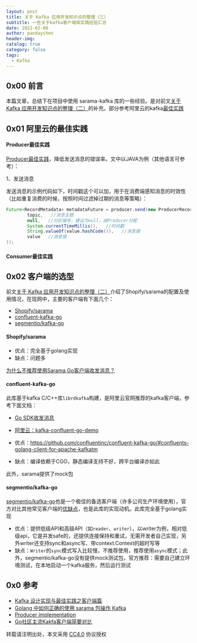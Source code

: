 ```yaml
---
layout: post
title: 关于 Kafka 应用开发知识点的整理（三）
subtitle: 一些关于kafka客户端库实践经验汇总
date: 2022-02-08
author: pandaychen
header-img:
catalog: true
category: false
tags:
  - Kafka
---
```


## 0x00 前言
本篇文章，总结下在项目中使用 sarama-kafka 库的一些经验。是对前文[关于 Kafka 应用开发知识点的整理（二）](https://pandaychen.github.io/2022/01/01/A-KAFKA-USAGE-SUMUP-2/)的补充。部分参考阿里云的kafka[最佳实践](https://help.aliyun.com/document_detail/68148.html)

##  0x01    阿里云的最佳实践

####    Producer最佳实践
[Producer最佳实践](https://help.aliyun.com/document_detail/68165.html)，降低发送消息的错误率。文中以JAVA为例（其他语言可参考）：

1、发送消息<br>

发送消息的示例代码如下，时间戳这个可以加，用于在消费端感知消息的时效性（比如重复消费的时候，按照时间过滤掉过期的消息等策略）：
```java
Future<RecordMetadata> metadataFuture = producer.send(new ProducerRecord<String, String>(
        topic,   //消息主题
        null,   //分区编号，建议为null，由Producer分配
        System.currentTimeMillis(),   //时间戳
        String.valueOf(value.hashCode()),   //消息键
        value   //消息值
));
```

####    Consumer最佳实践



##  0x02    客户端的选型
前文[关于 Kafka 应用开发知识点的整理（二）](https://pandaychen.github.io/2022/01/01/A-KAFKA-USAGE-SUMUP-2/)介绍了Shopify/sarama的配置及使用情况，在现网中，主要的客户端有下面几个：

-   [Shopify/sarama](https://github.com/Shopify/sarama)
-   [confluent-kafka-go](https://github.com/confluentinc/confluent-kafka-go/)
-   [segmentio/kafka-go](https://github.com/segmentio/kafka-go)


####    Shopify/sarama
-   优点：完全基于golang实现
-   缺点：问题多

[为什么不推荐使用Sarama Go客户端收发消息？](https://help.aliyun.com/document_detail/266782.html)

####    confluent-kafka-go
此库基于kafka C/C++库`librdkafka`构建，是阿里云官网推荐的kafka客户端，参考下面文档：
-   [Go SDK收发消息](https://www.alibabacloud.com/help/zh/message-queue-for-apache-kafka/latest/sdk-for-go-send-and-consume-messages-by-using-an-ssl-endpoint-with-plain-authentication)
-   [阿里云：kafka-confluent-go-demo](https://github.com/AliwareMQ/aliware-kafka-demos/tree/master/kafka-confluent-go-demo)

-   优点：https://github.com/confluentinc/confluent-kafka-go/#confluents-golang-client-for-apache-kafkatm
-   缺点：编译依赖于CGO，静态编译支持不好，跨平台编译亦如此

此外，sarama提供了mock包

####   segmentio/kafka-go
[segmentio/kafka-go](https://github.com/segmentio/kafka-go)也是一个极佳的备选客户端（许多公司生产环境使用），官方对比其他常见客户端的[优缺点](https://github.com/segmentio/kafka-go#motivations)，也是此库的实现动机。此库完全基于golang实现

-  优点：提供低级API和高级API（如`reader`、`writer`），以writer为例，相对低级api，它是并发safe的，还提供连接保持和重试，无需开发者自己实现，另外writer还支持sync和async写、带context.Context的超时写等
-   缺点：`Writer`的`sync`模式写入比较慢，不推荐使用，推荐使用`async`模式；此外，segmentio/kafka-go没有提供mock测试包，官方推荐：需要自己建立环境测试，在本地启动一个kafka服务，然后运行测试


## 0x0 参考

- [Kafka 设计实现与最佳实践之客户端篇](https://xie.infoq.cn/article/b15e3cf54096172bee0ecace6)
- [Golang 中如何正确的使用 sarama 包操作 Kafka](https://www.cnblogs.com/wishFreedom/p/15131600.html)
- [Producer implementation](https://github.com/Shopify/sarama/wiki/Producer-implementation)
-   [Go社区主流Kakfa客户端简要对比](https://tonybai.com/2022/03/28/the-comparison-of-the-go-community-leading-kakfa-clients/)

转载请注明出处，本文采用 [CC4.0](http://creativecommons.org/licenses/by-nc-nd/4.0/) 协议授权
